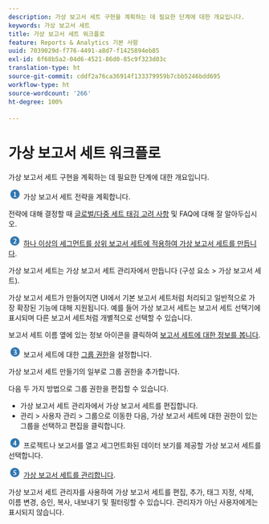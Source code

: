 ```yaml
---
description: 가상 보고서 세트 구현을 계획하는 데 필요한 단계에 대한 개요입니다.
keywords: 가상 보고서 세트
title: 가상 보고서 세트 워크플로
feature: Reports & Analytics 기본 사항
uuid: 7039029d-f776-4491-a8d7-f1425894eb85
exl-id: 6f68b5a2-04d6-4521-86d0-85c9f323d03c
translation-type: ht
source-git-commit: cddf2a76ca36914f133379959b7cbb5246bdd695
workflow-type: ht
source-wordcount: '266'
ht-degree: 100%

---
```


# 가상 보고서 세트 워크플로

가상 보고서 세트 구현을 계획하는 데 필요한 단계에 대한 개요입니다.

![](assets/step1_icon.png) 가상 보고서 세트 전략을 계획합니다.

전략에 대해 결정할 때 [글로벌/다중 세트 태깅 고려 사항](/help/components/vrs/vrs-considerations.md) 및 FAQ에 대해 잘 알아두십시오.

![](assets/step2_icon.png) [하나 이상의 세그먼트를 상위 보고서 세트에 적용하여 가상 보고서 세트를 만듭니다](/help/components/vrs/c-workflow-vrs/vrs-create.md).

가상 보고서 세트는 가상 보고서 세트 관리자에서 만듭니다 (구성 요소 > 가상 보고서 세트).

가상 보고서 세트가 만들어지면 UI에서 기본 보고서 세트처럼 처리되고 일반적으로 가장 확장된 기능에 대해 지원됩니다. 예를 들어 가상 보고서 세트는 보고서 세트 선택기에 표시되며 다른 보고서 세트처럼 개별적으로 선택할 수 있습니다.

보고서 세트 이름 옆에 있는 정보 아이콘을 클릭하여 [보고서 세트에 대한 정보를 봅니다](/help/components/vrs/c-workflow-vrs/vrs-view.md).

![](assets/step3_icon.png) 보고서 세트에 대한 [그룹 권한](/help/components/vrs/c-workflow-vrs/vrs-create.md)을 설정합니다.

가상 보고서 세트 만들기의 일부로 그룹 권한을 추가합니다.

다음 두 가지 방법으로 그룹 권한을 편집할 수 있습니다.

* 가상 보고서 세트 관리자에서 가상 보고서 세트를 편집합니다.
* 관리 > 사용자 관리 > 그룹으로 이동한 다음, 가상 보고서 세트에 대한 권한이 있는 그룹을 선택하고 편집을 클릭합니다.

![](assets/step4_icon.png) 프로젝트나 보고서를 열고 세그먼트화된 데이터 보기를 제공할 가상 보고서 세트를 선택합니다.

![](assets/step5_icon.png) [가상 보고서 세트를 관리합니다](/help/components/vrs/c-workflow-vrs/vrs-manage.md).

가상 보고서 세트 관리자를 사용하여 가상 보고서 세트를 편집, 추가, 태그 지정, 삭제, 이름 변경, 승인, 복사, 내보내기 및 필터링할 수 있습니다. 관리자가 아닌 사용자에게는 표시되지 않습니다.
